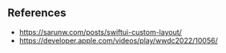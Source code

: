 ## References
- https://sarunw.com/posts/swiftui-custom-layout/
- https://developer.apple.com/videos/play/wwdc2022/10056/
